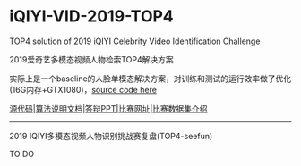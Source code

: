 # iQIYI-VID-2019-TOP4

TOP4 solution of 2019 iQIYI Celebrity Video Identification Challenge

2019爱奇艺多模态视频人物检索TOP4解决方案

实际上是一个baseline的人脸单模态解决方案，对训练和测试的运行效率做了优化(16G内存+GTX1080)，[source code here](./2019_iQIYI_ACMMM)

[源代码](./2019_iQIYI_ACMMM/src)|[算法说明文档](./2019_iQIYI_ACMMM/data/TOP4-solution-seefun.pdf)|[答辩PPT](./2019_iQIYI_ACMMM/data/TOP4-seefun-PPT.pdf)|[比赛网址](http://challenge.ai.iqiyi.com/detail?raceId=5c767dc41a6fa0ccf53922e7)|[比赛数据集介绍](https://arxiv.org/pdf/1811.07548.pdf)

-----------------------


2019 IQIYI多模态视频人物识别挑战赛复盘(TOP4-seefun)

TO DO
